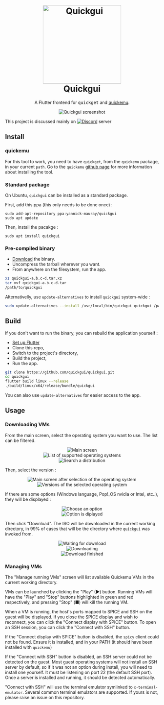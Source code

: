 <h1 align="center">
  <img src=".github/logo.png" alt="Quickgui" width="256" />
  <br />
  Quickgui
</h1>

<p align="center">A Flutter frontend for <kbd>quickget</kbd> and <a href="https://github.com/wimpysworld/quickemu">quickemu</a>.</p>
<div align="center"><img src="assets/github/screenshot1.png" alt="Quickgui screenshot"></div>

This project is discussed mainly on [![Discord](https://img.shields.io/discord/712850672223125565?color=87a556&label=WimpysWorld%20Discord&logo=discord&logoColor=ffffff&style=flat-square)](https://discord.gg/sNmz3uw) server

## Install

### quickemu

For this tool to work, you need to have `quickget`, from the `quickemu` 
package, in your current `path`.
Go to the `quickemu` [github page](https://github.com/wimpysworld/quickemu)
for more information about installing the tool.

### Standard package

On Ubuntu, `quickgui` can be installed as a standard package.

First, add this ppa (this only needs to be done once) :

```
sudo add-apt-repository ppa:yannick-mauray/quickgui
sudo apt update
```

Then, install the pacakge : 
```
sudo apt install quickgui
```

### Pre-compiled binary

* [Download](https://github.com/quickgui/quickgui/releases/) the binary.
* Uncompress the tarball wherever you want.
* From anywhere on the filesystem, run the app.

```bash
xz quickgui-a.b.c-d.tar.xz
tar xvf quickgui-a.b.c-d.tar
/path/to/quickgui
```

Alternativelly, use `update-alternatives` to install `quickgui` system-wide :

```bash
sudo update-alternatives --install /usr/local/bin/quickgui quickgui /path/to/quickgui 50
```

## Build

If you don't want to run the binary, you can rebuild the application yourself :

* [Set up Flutter](https://ubuntu.com/blog/getting-started-with-flutter-on-ubuntu)
* Clone this repo,
* Switch to the project's directory,
* Build the project,
* Run the app.

```bash
git clone https://github.com/quickgui/quickgui.git
cd quickgui
flutter build linux --release
./build/linux/x64/release/bundle/quickgui
```

You can also use `update-alternatives` for easier access to the app.

## Usage

### Downloading VMs

From the main screen, select the operating system you want to use. The list can be filtered.


<div align="center"><img src="assets/github/screenshot1.png" alt="Main screen"></div>

<div align="center"><img src="assets/github/screenshot2.png" alt="List of supported operating systems"></div>

<div align="center"><img src="assets/github/screenshot3.png" alt="Search a distribution"></div>

Then, select the version :

<div align="center"><img src="assets/github/screenshot4.png" alt="Main screen after selection of the operating system"></div>

<div align="center"><img src="assets/github/screenshot5.png" alt="Versions of the selected operating system"></div>

If there are some options (Windows language, Pop!_OS nvidia or Intel, etc..), they will be displayed :

<div align="center"><img src="assets/github/screenshot8.png" alt="Choose an option"></div>

<div align="center"><img src="assets/github/screenshot9.png" alt="Option is diplayed"></div>

Then click "Download". The ISO will be downloaded in the current working directory, in 99% of cases that will be the directory where `quickgui` was invoked from.

<div align="center"><img src="assets/github/screenshot10.png" alt="Waiting for download"></div>

<div align="center"><img src="assets/github/screenshot11.png" alt="Downloading"></div>

<div align="center"><img src="assets/github/screenshot12.png" alt="Download finished"></div>

### Managing VMs

The "Manage running VMs" screen will list available Quickemu VMs in the current working directory.

VMs can be launched by clicking the "Play" (▶) button. Running VMs will have the "Play" and "Stop" buttons highlighted in green and red respectively, and pressing "Stop" (■) will kill the running VM.

When a VM is running, the host's ports mapped to SPICE and SSH on the guest will be displayed. If you close the SPICE display and wish to reconnect, you can click the "Connect display with SPICE" button. To open an SSH session, you can click the "Connect with SSH" button.

If the "Connect display with SPICE" button is disabled, the `spicy` client could not be found. Ensure it is installed, and in your PATH (it should have been installed with `quickemu`)

If the "Connect with SSH" button is disabled, an SSH server could not be detected on the guest. Most guest operating systems will not install an SSH server by default, so if it was not an option during install, you will need to install one yourself. It must be listening on port 22 (the default SSH port). Once a server is installed and running, it should be detected automatically.

"Connect with SSH" will use the terminal emulator symlinked to `x-terminal-emulator`. Several common terminal emulators are supported. If yours is not, please raise an issue on this repository.
